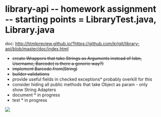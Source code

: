 # library-api -- homework assignment -- starting points = LibraryTest.java, Library.java

doc: http://htmlpreview.github.io/?https://github.com/krlgit/library-api/blob/master/doc/index.html

- ~~create Wrappers that take Strings as Arguments instead of Isbn, Username, Barcode( is there a generic way?)~~
- ~~implement Barcode.from(String)~~
- ~~builder validations~~
- provide useful fields in checked exceptions* probably overkill for this
- consider hiding all public methods that take Object as param - only show String Adapters
- document * in progress
- test * in progress

![](https://github.com/krlgit/library-api/blob/master/lms_dep.png)
